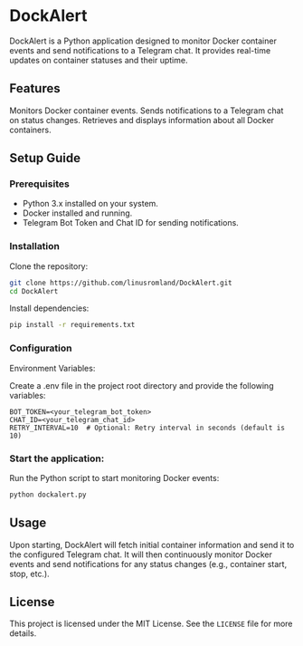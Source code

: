 # DockAlert

DockAlert is a Python application designed to monitor Docker container events and send notifications to a Telegram chat. It provides real-time updates on container statuses and their uptime.

## Features

Monitors Docker container events.
Sends notifications to a Telegram chat on status changes.
Retrieves and displays information about all Docker containers.

## Setup Guide

### Prerequisites
- Python 3.x installed on your system.
- Docker installed and running.
- Telegram Bot Token and Chat ID for sending notifications.

### Installation
Clone the repository:

```bash
git clone https://github.com/linusromland/DockAlert.git
cd DockAlert
```

Install dependencies:

```bash
pip install -r requirements.txt
```

### Configuration
Environment Variables:

Create a .env file in the project root directory and provide the following variables:

```
BOT_TOKEN=<your_telegram_bot_token>
CHAT_ID=<your_telegram_chat_id>
RETRY_INTERVAL=10  # Optional: Retry interval in seconds (default is 10)
```

### Start the application:

Run the Python script to start monitoring Docker events:

```bash
python dockalert.py
```

## Usage
Upon starting, DockAlert will fetch initial container information and send it to the configured Telegram chat.
It will then continuously monitor Docker events and send notifications for any status changes (e.g., container start, stop, etc.).

## License
This project is licensed under the MIT License. See the `LICENSE` file for more details.